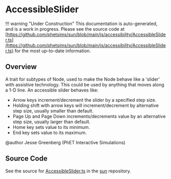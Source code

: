 # AccessibleSlider

!!! warning "Under Construction"
    This documentation is auto-generated, and is a work in progress. Please see the source code at
    [https://github.com/phetsims/sun/blob/main/js/accessibility/AccessibleSlider.ts](https://github.com/phetsims/sun/blob/main/js/accessibility/AccessibleSlider.ts) for the most up-to-date information.

## Overview

A trait for subtypes of Node, used to make the Node behave like a 'slider' with assistive technology. This could be
used by anything that moves along a 1-D line. An accessible slider behaves like:

- Arrow keys increment/decrement the slider by a specified step size.
- Holding shift with arrow keys will increment/decrement by alternative step size, usually smaller than default.
- Page Up and Page Down increments/decrements value by an alternative step size, usually larger than default.
- Home key sets value to its minimum.
- End key sets value to its maximum.

@author Jesse Greenberg (PhET Interactive Simulations)



## Source Code

See the source for [AccessibleSlider.ts](https://github.com/phetsims/sun/blob/main/js/accessibility/AccessibleSlider.ts) in the [sun](https://github.com/phetsims/sun) repository.
